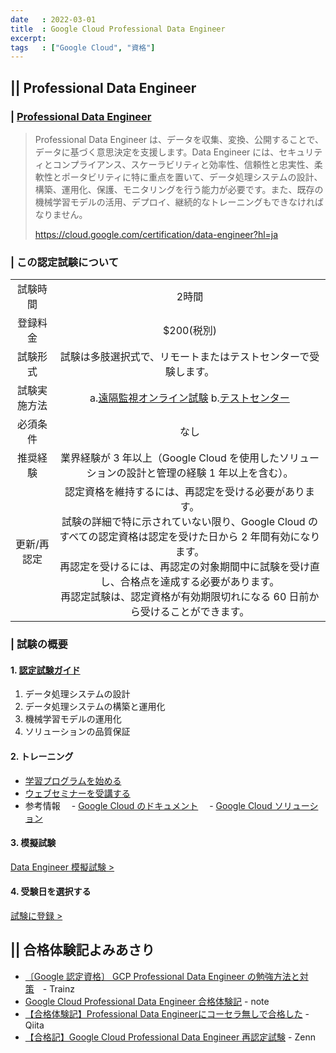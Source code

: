 ```yaml
---
date   : 2022-03-01
title  : Google Cloud Professional Data Engineer
excerpt:
tags   : ["Google Cloud", "資格"]
---
```


## || Professional Data Engineer
### | [Professional Data Engineer](https://cloud.google.com/certification/data-engineer?hl=ja)
>Professional Data Engineer は、データを収集、変換、公開することで、データに基づく意思決定を支援します。Data Engineer には、セキュリティとコンプライアンス、スケーラビリティと効率性、信頼性と忠実性、柔軟性とポータビリティに特に重点を置いて、データ処理システムの設計、構築、運用化、保護、モニタリングを行う能力が必要です。また、既存の機械学習モデルの活用、デプロイ、継続的なトレーニングもできなければなりません。
>
> https://cloud.google.com/certification/data-engineer?hl=ja

### | この認定試験について
|||
|:-:|:-:|
|試験時間|2時間|
|登録料金|$200(税別)|
|試験形式|試験は多肢選択式で、リモートまたはテストセンターで受験します。|
|試験実施方法|a.[遠隔監視オンライン試験]() b.[テストセンター]()|
|必須条件|なし|
|推奨経験|業界経験が 3 年以上（Google Cloud を使用したソリューションの設計と管理の経験 1 年以上を含む）。|
|更新/再認定|認定資格を維持するには、再認定を受ける必要があります。<br> 試験の詳細で特に示されていない限り、Google Cloud のすべての認定資格は認定を受けた日から 2 年間有効になります。<br> 再認定を受けるには、再認定の対象期間中に試験を受け直し、合格点を達成する必要があります。<br> 再認定試験は、認定資格が有効期限切れになる 60 日前から受けることができます。|

### | 試験の概要
#### 1. [認定試験ガイド](https://cloud.google.com/certification/guides/data-engineer?hl=ja)
1. データ処理システムの設計
2. データ処理システムの構築と運用化
3. 機械学習モデルの運用化
4. ソリューションの品質保証

#### 2. トレーニング
+ [学習プログラムを始める](https://cloud.google.com/training/data-engineering-and-analytics?hl=ja#data-engineer-learning-path)
+ [ウェブセミナーを受講する](https://cloudonair.withgoogle.com/events/data-engineer-certification?utm_source=cgc&utm_medium=et&utm_campaign=-&utm_content=data-eng-cert-cgc-cert-cloud-dev&utm_term=-)
+ 参考情報
 　- [Google Cloud のドキュメント](https://cloud.google.com/docs?hl=ja)
 　- [Google Cloud ソリューション](https://cloud.google.com/architecture?hl=ja)

#### 3. 模擬試験
[Data Engineer 模擬試験 > ](https://docs.google.com/forms/d/e/1FAIpQLSd4j4bcgbYenBRFIL6Kb0cvXp13qCQ-z6JzowgDxRaPITn56g/viewform?hl=ja)

#### 4. 受験日を選択する
[試験に登録 > ](https://www.webassessor.com/googlecloudjp)


## || 合格体験記よみあさり
+ [〔Google 認定資格〕 GCP Professional Data Engineer の勉強方法と対策](https://trainz.jp/media/learningtoai/1545/)　- Trainz
+ [Google Cloud Professional Data Engineer 合格体験記](https://note.com/dd_techblog/n/n082946734ad2) - note
+ [【合格体験記】Professional Data Engineerにコーセラ無しで合格した](https://qiita.com/zou3paoooon/items/7cc95f1082aaee788bb3) - Qiita
+ [【合格記】Google Cloud Professional Data Engineer 再認定試験](https://zenn.dev/momota/articles/7257b78ac2d719) - Zenn


